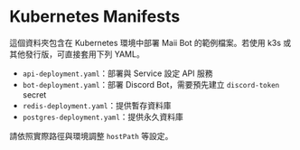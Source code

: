# Kubernetes Manifests

這個資料夾包含在 Kubernetes 環境中部署 Maii Bot 的範例檔案。若使用 k3s 或其他發行版，可直接套用下列 YAML。

- `api-deployment.yaml`：部署與 Service 設定 API 服務
- `bot-deployment.yaml`：部署 Discord Bot，需要預先建立 `discord-token` secret
- `redis-deployment.yaml`：提供暫存資料庫
- `postgres-deployment.yaml`：提供永久資料庫

請依照實際路徑與環境調整 `hostPath` 等設定。
